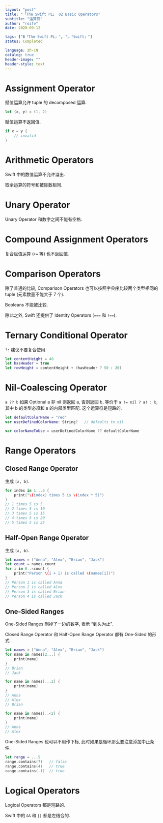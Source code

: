```yaml
---
layout: "post"
title: "「The Swift PL」 02 Basic Operators"
subtitle: "运算符"
author: "roife"
date: 2020-09-12

tags: ["B「The Swift PL」", "L「Swift」"]
status: Completed

language: zh-CN
catalog: true
header-image: ""
header-style: text
---
```


# Assignment Operator

赋值运算允许 tuple 的 decomposed 运算.

```swift
let (x, y) = (1, 2)
```

赋值运算不返回值.

```swift
if x = y {
    // invalid
}
```

# Arithmetic Operators

Swift 中的数值运算不允许溢出.

取余运算的符号和被除数相同.

# Unary Operator

Unary Operator 和数字之间不能有空格.

# Compound Assignment Operators

复合赋值运算 (`+=` 等) 也不返回值.

# Comparison Operators

除了普通的比较, Comparison Operators 也可以按照字典序比较两个类型相同的 tuple (元素数量不能大于 7 个).

Booleans 不能被比较.

除此之外, Swift 还提供了 Identity Operators (`===` 和 `!==`).

# Ternary Conditional Operator

`?:` 建议不要复合使用.

```swift
let contentHeight = 40
let hasHeader = true
let rowHeight = contentHeight + (hasHeader ? 50 : 20)
```

# Nil-Coalescing Operator

`a ?? b` 如果 Optional a 非 nil 则返回 a, 否则返回 b, 等价于 `a != nil ? a! : b`, 其中 b 的类型必须和 a 的内部类型匹配. 这个运算符是短路的.

```swift
let defaultColorName = "red"
var userDefinedColorName: String?   // defaults to nil

var colorNameToUse = userDefinedColorName ?? defaultColorName
```

# Range Operators

## Closed Range Operator

生成 `[a, b]`.

```swift
for index in 1...5 {
    print("\(index) times 5 is \(index * 5)")
}
// 1 times 5 is 5
// 2 times 5 is 10
// 3 times 5 is 15
// 4 times 5 is 20
// 5 times 5 is 25
```

## Half-Open Range Operator

生成 `[a, b)`.

```swift
let names = ["Anna", "Alex", "Brian", "Jack"]
let count = names.count
for i in 0..<count {
    print("Person \(i + 1) is called \(names[i])")
}
// Person 1 is called Anna
// Person 2 is called Alex
// Person 3 is called Brian
// Person 4 is called Jack
```

## One-Sided Ranges

One-Sided Ranges 删掉了一边的数字, 表示 “到头为止”.

Closed Range Operator 和 Half-Open Range Operator 都有 One-Sided 的形式.

```swift
let names = ["Anna", "Alex", "Brian", "Jack"]
for name in names[2...] {
    print(name)
}
// Brian
// Jack

for name in names[...2] {
    print(name)
}
// Anna
// Alex
// Brian

for name in names[..<2] {
    print(name)
}
// Anna
// Alex
```

One-Sided Ranges 也可以不用作下标, 此时如果是循环那么要注意添加中止条件.

```swift
let range = ...5
range.contains(7)   // false
range.contains(4)   // true
range.contains(-1)  // true
```

# Logical Operators

Logical Operators 都是短路的.

Swift 中的 `&&` 和 `||` 都是左结合的.

